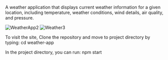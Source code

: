 A weather application that displays current weather information for a given location, including temperature, weather conditions, wind details, air quality, 
and pressure.

![WeatherApp2](https://github.com/Arsh069/Weather-App/assets/65395355/fbdffa94-6fbd-4dc6-87d3-bb2f93629b7b)
![Weather3](https://github.com/Arsh069/Weather-App/assets/65395355/e1d3cbc4-55fc-4813-a5f8-f89499b5f6f8)

To visit the site,
Clone the repository and move to project directory by typing:
cd weather-app

In the project directory, you can run:
npm start
